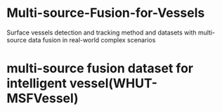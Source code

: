 # Multi-source-Fusion-for-Vessels
Surface vessels detection and tracking method and datasets with multi-source data fusion in real-world complex scenarios
# multi-source fusion dataset for intelligent vessel(WHUT-MSFVessel)
